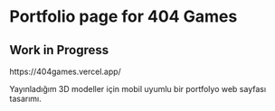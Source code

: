 # Portfolio page for 404 Games

<h2>
  Work in Progress
  </h2>
  https://404games.vercel.app/
  
  Yayınladığım 3D modeller için mobil uyumlu bir portfolyo web sayfası tasarımı.
